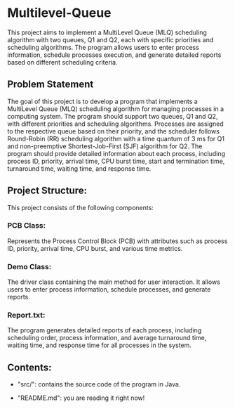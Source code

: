 # Multilevel-Queue
This project aims to implement a MultiLevel Queue (MLQ) scheduling algorithm with two queues, Q1 and Q2, each with specific priorities and scheduling algorithms. 
The program allows users to enter process information, schedule processes execution, and generate detailed reports based on different scheduling criteria.

## Problem Statement 

The goal of this project is to develop a program that implements a MultiLevel Queue (MLQ) scheduling algorithm for managing processes in a computing system. 
The program should support two queues, Q1 and Q2, with different priorities and scheduling algorithms. 
Processes are assigned to the respective queue based on their priority, and the scheduler follows Round-Robin (RR) scheduling algorithm with a time quantum of 3 ms for Q1 and non-preemptive Shortest-Job-First (SJF) algorithm for Q2. 
The program should provide detailed information about each process, including process ID, priority, arrival time, CPU burst time, start and termination time, turnaround time, waiting time, and response time.

## Project Structure: 

This project consists of the following components:

### PCB Class:
Represents the Process Control Block (PCB) with attributes such as process ID, priority, arrival time, CPU burst, and various time metrics.

### Demo Class:
The driver class containing the main method for user interaction. It allows users to enter process information, schedule processes, and generate reports.

### Report.txt:
The program generates detailed reports of each process, including scheduling order, process information, and average turnaround time, waiting time, and response time for all processes in the system.

## Contents:

- "src/": contains the source code of the program in Java.
  
- "README.md": you are reading it right now!
